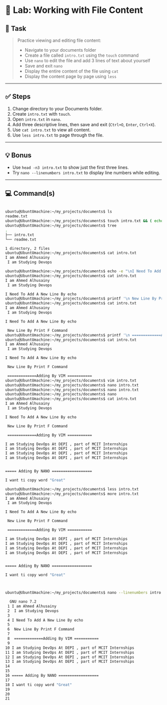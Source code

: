 # 🧪 Lab: Working with File Content

## 📝 Task

> Practice viewing and editing file content:
> - Navigate to your documents folder  
> - Create a file called `intro.txt` using the `touch` command  
> - Use `nano` to edit the file and add 3 lines of text about yourself  
> - Save and exit `nano`  
> - Display the entire content of the file using `cat`  
> - Display the content page by page using `less`  

---

## ✅ Steps

1. Change directory to your Documents folder.  
2. Create `intro.txt` with `touch`.  
3. Open `intro.txt` in `nano`.  
4. Add three descriptive lines, then save and exit (`Ctrl+O`, `Enter`, `Ctrl+X`).  
5. Use `cat intro.txt` to view all content.  
6. Use `less intro.txt` to page through the file.  

---

## 💡 Bonus

- Use `head -n3 intro.txt` to show just the first three lines.  
- Try `nano --linenumbers intro.txt` to display line numbers while editing.  
---

## 💻 Command(s)

```bash

ubuntu@UbuntUmachine:~/my_projects/documents$ ls
readme.txt
ubuntu@UbuntUmachine:~/my_projects/documents$ touch intro.txt && ( echo "I am Ahmed Alhusainy" ; echo " I am Studying Devops " ) >> intro.txt
ubuntu@UbuntUmachine:~/my_projects/documents$ tree
.
├── intro.txt
└── readme.txt

1 directory, 2 files
ubuntu@UbuntUmachine:~/my_projects/documents$ cat intro.txt
I am Ahmed Alhusainy
 I am Studying Devops

ubuntu@UbuntUmachine:~/my_projects/documents$ echo -e "\nI Need To Add A New Line By echo" >> intro.txt
ubuntu@UbuntUmachine:~/my_projects/documents$ cat intro.txt
I am Ahmed Alhusainy
 I am Studying Devops

I Need To Add A New Line By echo
ubuntu@UbuntUmachine:~/my_projects/documents$ printf '\n New Line By Print F Command \n' >> intro.txt
ubuntu@UbuntUmachine:~/my_projects/documents$ cat intro.txt
I am Ahmed Alhusainy
 I am Studying Devops

I Need To Add A New Line By echo

 New Line By Print F Command
ubuntu@UbuntUmachine:~/my_projects/documents$ printf '\n =============Adding By VIM ===========  \n' >> intro.txt
ubuntu@UbuntUmachine:~/my_projects/documents$ cat intro.txt
I am Ahmed Alhusainy
 I am Studying Devops

I Need To Add A New Line By echo

 New Line By Print F Command

 =============Adding By VIM ===========
ubuntu@UbuntUmachine:~/my_projects/documents$ vim intro.txt
ubuntu@UbuntUmachine:~/my_projects/documents$ nano intro.txt
ubuntu@UbuntUmachine:~/my_projects/documents$ nano intro.txt
ubuntu@UbuntUmachine:~/my_projects/documents$ nano
ubuntu@UbuntUmachine:~/my_projects/documents$ cat intro.txt
I am Ahmed Alhusainy
 I am Studying Devops

I Need To Add A New Line By echo

 New Line By Print F Command

 =============Adding By VIM ===========

I am Studying DevOps At DEPI , part of MCIT Internships
I am Studying DevOps At DEPI , part of MCIT Internships
I am Studying DevOps At DEPI , part of MCIT Internships
I am Studying DevOps At DEPI , part of MCIT Internships


===== Adding By NANO ==================

I want ti copy word "Great"

ubuntu@UbuntUmachine:~/my_projects/documents$ less intro.txt
ubuntu@UbuntUmachine:~/my_projects/documents$ more intro.txt
I am Ahmed Alhusainy
 I am Studying Devops

I Need To Add A New Line By echo

 New Line By Print F Command

 =============Adding By VIM ===========

I am Studying DevOps At DEPI , part of MCIT Internships
I am Studying DevOps At DEPI , part of MCIT Internships
I am Studying DevOps At DEPI , part of MCIT Internships
I am Studying DevOps At DEPI , part of MCIT Internships


===== Adding By NANO ==================

I want ti copy word "Great"



ubuntu@UbuntUmachine:~/my_projects/documents$ nano --linenumbers intro.txt

  GNU nano 7.2                                                                                       intro.txt
 1 I am Ahmed Alhusainy
 2  I am Studying Devops
 3
 4 I Need To Add A New Line By echo
 5
 6  New Line By Print F Command
 7
 8  =============Adding By VIM ===========
 9
10 I am Studying DevOps At DEPI , part of MCIT Internships
11 I am Studying DevOps At DEPI , part of MCIT Internships
12 I am Studying DevOps At DEPI , part of MCIT Internships
13 I am Studying DevOps At DEPI , part of MCIT Internships
14
15
16 ===== Adding By NANO ==================
17
18 I want ti copy word "Great"
19
20
21



